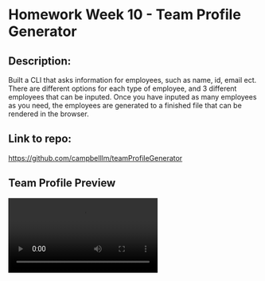 # Homework Week 10 - Team Profile Generator

## Description:

Built a CLI that asks information for employees, such as name, id, email ect. There are different options for each type of employee, and 3 different employees that can be inputed. Once you have inputed as many employees as you need, the employees are generated to a finished file that can be rendered in the browser. 


## Link to repo:

https://github.com/campbelllm/teamProfileGenerator


## Team Profile Preview

![Example Gif](teamprofilevid.mov)

